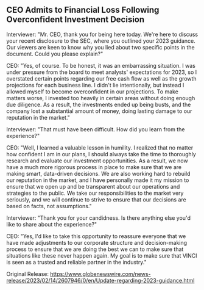 ## CEO Admits to Financial Loss Following Overconfident Investment Decision


Interviewer: "Mr. CEO, thank you for being here today. We're here to discuss your recent disclosure to the SEC, where you outlined your 2023 guidance. Our viewers are keen to know why you lied about two specific points in the document. Could you please explain?"

CEO: "Yes, of course. To be honest, it was an embarrassing situation. I was under pressure from the board to meet analysts' expectations for 2023, so I overstated certain points regarding our free cash flow as well as the growth projections for each business line. I didn't lie intentionally, but instead I allowed myself to become overconfident in our projections. To make matters worse, I invested too heavily in certain areas without doing enough due diligence. As a result, the investments ended up being busts, and the company lost a substantial amount of money, doing lasting damage to our reputation in the market."

Interviewer: "That must have been difficult. How did you learn from the experience?"

CEO: "Well, I learned a valuable lesson in humility. I realized that no matter how confident I am in our plans, I should always take the time to thoroughly research and evaluate our investment opportunities. As a result, we now have a much more rigorous process in place to make sure that we are making smart, data-driven decisions. We are also working hard to rebuild our reputation in the market, and I have personally made it my mission to ensure that we open up and be transparent about our operations and strategies to the public. We take our responsibilities to the market very seriously, and we will continue to strive to ensure that our decisions are based on facts, not assumptions."

Interviewer: "Thank you for your candidness. Is there anything else you'd like to share about the experience?"

CEO: "Yes, I'd like to take this opportunity to reassure everyone that we have made adjustments to our corporate structure and decision-making process to ensure that we are doing the best we can to make sure that situations like these never happen again. My goal is to make sure that VINCI is seen as a trusted and reliable partner in the industry."




Original Release: https://www.globenewswire.com/news-release/2023/02/14/2607946/0/en/Update-regarding-2023-guidance.html